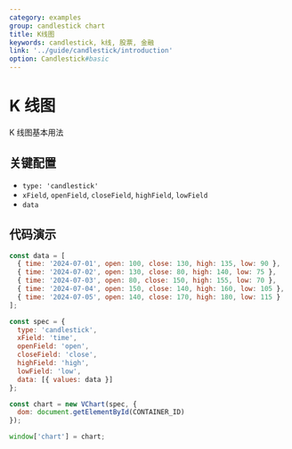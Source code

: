 ```yaml
---
category: examples
group: candlestick chart
title: K线图
keywords: candlestick, k线, 股票, 金融
link: '../guide/candlestick/introduction'
option: Candlestick#basic
---
```


# K 线图

K 线图基本用法

## 关键配置

- `type: 'candlestick'`
- `xField`, `openField`, `closeField`, `highField`, `lowField`
- `data`

## 代码演示

```javascript livedemo template=vchart
const data = [
  { time: '2024-07-01', open: 100, close: 130, high: 135, low: 90 },
  { time: '2024-07-02', open: 130, close: 80, high: 140, low: 75 },
  { time: '2024-07-03', open: 80, close: 150, high: 155, low: 70 },
  { time: '2024-07-04', open: 150, close: 140, high: 160, low: 105 },
  { time: '2024-07-05', open: 140, close: 170, high: 180, low: 115 }
];

const spec = {
  type: 'candlestick',
  xField: 'time',
  openField: 'open',
  closeField: 'close',
  highField: 'high',
  lowField: 'low',
  data: [{ values: data }]
};

const chart = new VChart(spec, {
  dom: document.getElementById(CONTAINER_ID)
});

window['chart'] = chart;
```
